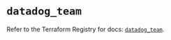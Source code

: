 # `datadog_team`

Refer to the Terraform Registry for docs: [`datadog_team`](https://registry.terraform.io/providers/datadog/datadog/3.38.0/docs/resources/team).
